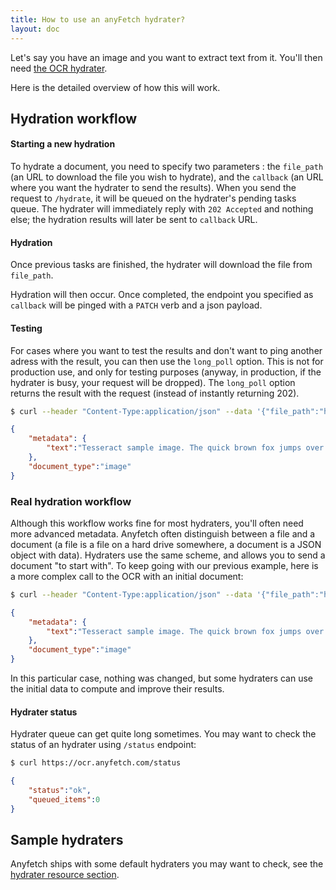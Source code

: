 ```yaml
---
title: How to use an anyFetch hydrater?
layout: doc
---
```


Let's say you have an image and you want to extract text from it.
You'll then need [the OCR hydrater](https://github.com/AnyFetch/ocr.hydrater.anyfetch.com).

Here is the detailed overview of how this will work.

## Hydration workflow
#### Starting a new hydration
To hydrate a document, you need to specify two parameters : the `file_path` (an URL to download the file you wish to hydrate), and the `callback` (an URL where you want the hydrater to send the results).
When you send the request to `/hydrate`, it will be queued on the hydrater's pending tasks queue.
The hydrater will immediately reply with `202 Accepted` and nothing else; the hydration results will later be sent to `callback` URL.

#### Hydration
Once previous tasks are finished, the hydrater will download the file from `file_path`.

Hydration will then occur. Once completed, the endpoint you specified as `callback` will be pinged with a `PATCH` verb and a json payload.

#### Testing
For cases where you want to test the results and don't want to ping another adress with the result, you can then use the `long_poll` option. This is not for production use, and only for testing purposes (anyway, in production, if the hydrater is busy, your request will be dropped). The `long_poll` option returns the result with the request (instead of instantly returning 202).

```sh
$ curl --header "Content-Type:application/json" --data '{"file_path":"https://raw2.github.com/AnyFetch/ocr.hydrater.anyfetch.com/763ca1c77b33451de3fff733ad850287b48d2f96/test/samples/sample.png", "long_poll":true}' https://ocr.anyfetch.com/hydrate
```

```json
{
    "metadata": {
        "text":"Tesseract sample image. The quick brown fox jumps over the lazy dog.\n\n"
    },
    "document_type":"image"
}
```

### Real hydration workflow
Although this workflow works fine for most hydraters, you'll often need more advanced metadata. Anyfetch often distinguish between a file and a document (a file is a file on a hard drive somewhere, a document is a JSON object with data). Hydraters use the same scheme, and allows you to send a document "to start with". To keep going with our previous example, here is a more complex call to the OCR with an initial document:

```sh
$ curl --header "Content-Type:application/json" --data '{"file_path":"https://raw2.github.com/AnyFetch/ocr.hydrater.anyfetch.com/763ca1c77b33451de3fff733ad850287b48d2f96/test/samples/sample.png", "callback":"http://example.com","long_poll":true, "metadata": {"previous-data":"something"}}' https://ocr.anyfetch.com/hydrate
```

```json
{
    "metadata": {
        "text":"Tesseract sample image. The quick brown fox jumps over the lazy dog.\n\n"
    },
    "document_type":"image"
}
```

In this particular case, nothing was changed, but some hydraters can use the initial data to compute and improve their results.

#### Hydrater status
Hydrater queue can get quite long sometimes. You may want to check the status of an hydrater using `/status` endpoint:

```sh
$ curl https://ocr.anyfetch.com/status
```

```json
{
    "status":"ok",
    "queued_items":0
}
```

## Sample hydraters
Anyfetch ships with some default hydraters you may want to check, see the [hydrater resource section](/resources/hydraters.html).
